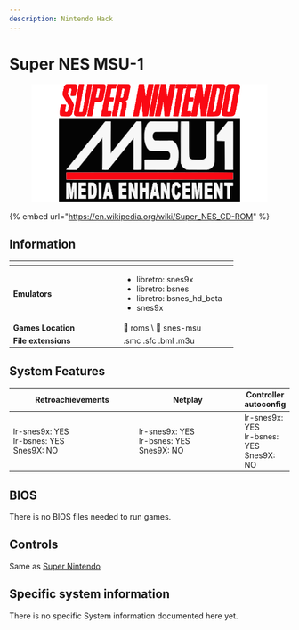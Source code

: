 ```yaml
---
description: Nintendo Hack
---
```


# Super NES MSU-1

<div align="left">

<figure><picture><source srcset="https://raw.githubusercontent.com/fabricecaruso/es-theme-carbon/91d85c7849cc550b0cac4e75cb8e0923d3b61b5e/art/logos/snes-msu-w.svg" media="(prefers-color-scheme: dark)"><img src="https://raw.githubusercontent.com/fabricecaruso/es-theme-carbon/91d85c7849cc550b0cac4e75cb8e0923d3b61b5e/art/logos/snes-msu.svg" alt=""></picture><figcaption></figcaption></figure>

</div>

{% embed url="https://en.wikipedia.org/wiki/Super_NES_CD-ROM" %}

## Information

<table data-header-hidden><thead><tr><th width="184"></th><th></th><th data-hidden></th></tr></thead><tbody><tr><td><strong>Emulators</strong></td><td><ul><li>libretro: snes9x</li><li>libretro: bsnes</li><li>libretro: bsnes_hd_beta</li><li>snes9x</li></ul></td><td></td></tr><tr><td><strong>Games Location</strong></td><td><span data-gb-custom-inline data-tag="emoji" data-code="1f4c1">📁</span> roms \ <span data-gb-custom-inline data-tag="emoji" data-code="1f4c2">📂</span> snes-msu</td><td></td></tr><tr><td><strong>File extensions</strong></td><td>.smc .sfc .bml .m3u</td><td></td></tr></tbody></table>

## System Features

<table><thead><tr><th width="256">Retroachievements</th><th width="243">Netplay</th><th>Controller autoconfig</th></tr></thead><tbody><tr><td>lr-snes9x: YES<br>lr-bsnes: YES<br>Snes9X: NO</td><td>lr-snes9x: YES<br>lr-bsnes: YES<br>Snes9X: NO</td><td>lr-snes9x: YES<br>lr-bsnes: YES<br>Snes9X: NO</td></tr></tbody></table>

## BIOS

There is no BIOS files needed to run games.

## Controls

Same as [Super Nintendo](super-nintendo-entertainment-system-super-famicom.md#controls)

## Specific system information

There is no specific System information documented here yet.
